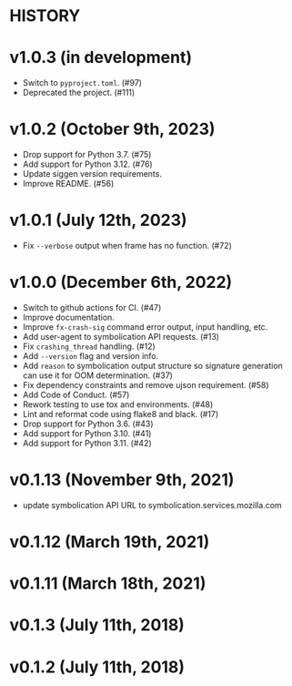 # HISTORY

# v1.0.3 (in development)

* Switch to `pyproject.toml`. (#97)
* Deprecated the project. (#111)


# v1.0.2 (October 9th, 2023)

* Drop support for Python 3.7. (#75)
* Add support for Python 3.12. (#76)
* Update siggen version requirements.
* Improve README. (#56)


# v1.0.1 (July 12th, 2023)

* Fix `--verbose` output when frame has no function. (#72)


# v1.0.0 (December 6th, 2022)

* Switch to github actions for CI. (#47)
* Improve documentation.
* Improve `fx-crash-sig` command error output, input handling, etc.
* Add user-agent to symbolication API requests. (#13)
* Fix `crashing_thread` handling. (#12)
* Add `--version` flag and version info.
* Add `reason` to symbolication output structure so signature generation can
  use it for OOM determination. (#37)
* Fix dependency constraints and remove ujson requirement. (#58) 
* Add Code of Conduct. (#57)
* Rework testing to use tox and environments. (#48)
* Lint and reformat code using flake8 and black. (#17)
* Drop support for Python 3.6. (#43)
* Add support for Python 3.10. (#41)
* Add support for Python 3.11. (#42)


# v0.1.13 (November 9th, 2021)

* update symbolication API URL to symbolication.services.mozilla.com


# v0.1.12 (March 19th, 2021)

# v0.1.11 (March 18th, 2021)

# v0.1.3 (July 11th, 2018)

# v0.1.2 (July 11th, 2018)
